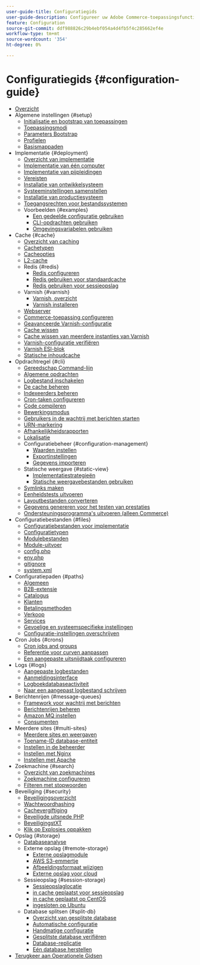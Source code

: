 ```yaml
---
user-guide-title: Configuratiegids
user-guide-description: Configureer uw Adobe Commerce-toepassingsfuncties en -services.
feature: Configuration
source-git-commit: ddf988826c29b4ebf054a4d4fb5f4c285662ef4e
workflow-type: tm+mt
source-wordcount: '354'
ht-degree: 0%

---
```



# Configuratiegids {#configuration-guide}

+ [Overzicht](overview.md)
+ Algemene instellingen {#setup}
   + [Initialisatie en bootstrap van toepassingen](bootstrap/initialization.md)
   + [Toepassingsmodi](bootstrap/application-modes.md)
   + [Parameters Bootstrap](bootstrap/set-parameters.md)
   + [Profielen](bootstrap/mage-profiler.md)
   + [Basismappaden](bootstrap/mage-directory.md)
+ Implementatie {#deployment}
   + [Overzicht van implementatie](deployment/overview.md)
   + [Implementatie van één computer](deployment/single-machine.md)
   + [Implementatie van pijpleidingen](deployment/technical-details.md)
   + [Vereisten](deployment/prerequisites.md)
   + [Installatie van ontwikkelsysteem](deployment/development-system.md)
   + [Systeeminstellingen samenstellen](deployment/build-system.md)
   + [Installatie van productiesysteem](deployment/production-system.md)
   + [Toegangsrechten voor bestandssystemen](deployment/file-system-permissions.md)
   + Voorbeelden {#examples}
      + [Een gedeelde configuratie gebruiken](deployment/example-shared-configuration.md)
      + [CLI-opdrachten gebruiken](deployment/example-using-cli.md)
      + [Omgevingsvariabelen gebruiken](deployment/example-environment-variables.md)
+ Cache {#cache}
   + [Overzicht van caching](cache/caching-overview.md)
   + [Cachetypen](cache/cache-types.md)
   + [Cacheopties](cache/cache-options.md)
   + [L2-cache](cache/level-two-cache.md)
   + Redis {#redis}
      + [Redis configureren](cache/config-redis.md)
      + [Redis gebruiken voor standaardcache](cache/redis-pg-cache.md)
      + [Redis gebruiken voor sessieopslag](cache/redis-session.md)
   + Varnish {#varnish}
      + [Varnish, overzicht](cache/config-varnish.md)
      + [Varnish installeren](cache/config-varnish-install.md)
   + [Webserver](cache/config-varnish-server.md)
   + [Commerce-toepassing configureren](cache/configure-varnish-commerce.md)
   + [Geavanceerde Varnish-configuratie](cache/config-varnish-advanced.md)
   + [Cache wissen](cache/use-varnish-cache.md)
   + [Cache wissen van meerdere instanties van Varnish](cache/use-multiple-varnish-cache.md)
   + [Varnish-configuratie verifiëren](cache/config-varnish-final.md)
   + [Varnish ESI-blok](cache/use-varnish-esi.md)
   + [Statische inhoudcache](cache/static-content-signing.md)
+ Opdrachtregel {#cli}
   + [Gereedschap Command-lijn](cli/config-cli.md)
   + [Algemene opdrachten](cli/common-cli-commands.md)
   + [Logbestand inschakelen](cli/enable-logging.md)
   + [De cache beheren](cli/manage-cache.md)
   + [Indexeerders beheren](cli/manage-indexers.md)
   + [Cron-taken configureren](cli/configure-cron-jobs.md)
   + [Code compileren](cli/code-compiler.md)
   + [Bewerkingsmodus](cli/set-mode.md)
   + [Gebruikers in de wachtrij met berichten starten](cli/start-message-queues.md)
   + [URN-markering](cli/urn-highlighter.md)
   + [Afhankelijkheidsrapporten](cli/dependency-reports.md)
   + [Lokalisatie](cli/localization.md)
   + Configuratiebeheer {#configuration-management}
      + [Waarden instellen](cli/set-configuration-values.md)
      + [Exportinstellingen](cli/export-configuration.md)
      + [Gegevens importeren](cli/import-configuration.md)
   + Statische weergave {#static-view}
      + [Implementatiestrategieën](cli/static-view-file-strategy.md)
      + [Statische weergavebestanden gebruiken](cli/static-view-file-deployment.md)
   + [Symlinks maken](cli/create-symlinks.md)
   + [Eenheidstests uitvoeren](cli/unit-tests.md)
   + [Layoutbestanden converteren](cli/convert-layout-files.md)
   + [Gegevens genereren voor het testen van prestaties](cli/generate-data.md)
   + [Ondersteuningsprogramma&#39;s uitvoeren (alleen Commerce)](cli/run-support-utilities.md)
+ Configuratiebestanden {#files}
   + [Configuratiebestanden voor implementatie](reference/deployment-files.md)
   + [Configuratietypen](reference/config-create-types.md)
   + [Modulebestanden](reference/module-files.md)
   + [Module-uitvoer](reference/disable-module-output.md)
   + [config.php](reference/config-reference-configphp.md)
   + [env.php](reference/config-reference-envphp.md)
   + [gitignore](reference/config-reference-gitignore.md)
   + [system.xml](reference/config-reference-systemxml.md)
+ Configuratiepaden {#paths}
   + [Algemeen](reference/config-reference-general.md)
   + [B2B-extensie](reference/config-reference-b2b.md)
   + [Catalogus](reference/config-reference-catalog.md)
   + [Klanten](reference/config-reference-customers.md)
   + [Betalingsmethoden](reference/config-reference-payment.md)
   + [Verkoop](reference/config-reference-sales.md)
   + [Services](reference/config-reference-services.md)
   + [Gevoelige en systeemspecifieke instellingen](reference/config-reference-sens.md)
   + [Configuratie-instellingen overschrijven](reference/override-config-settings.md)
+ Cron Jobs {#crons}
   + [Cron jobs and groups](cron/custom-cron.md)
   + [Referentie voor curven aanpassen](cron/custom-cron-reference.md)
   + [Een aangepaste uitsnijdtaak configureren](cron/custom-cron-tutorial.md)
+ Logs {#logs}
   + [Aangepaste logbestanden](logs/custom-logging.md)
   + [Aanmeldingsinterface](logs/logger-interface.md)
   + [Logboekdatabaseactiviteit](logs/database-activity.md)
   + [Naar een aangepast logbestand schrijven](logs/custom-log-files.md)
+ Berichtenrijen {#message-queues}
   + [Framework voor wachtrij met berichten](queues/message-queue-framework.md)
   + [Berichtenrijen beheren](queues/manage-message-queues.md)
   + [Amazon MQ instellen](queues/aws-mq.md)
   + [Consumenten](queues/consumers.md)
+ Meerdere sites {#multi-sites}
   + [Meerdere sites en weergaven](multi-sites/ms-overview.md)
   + [Toename-ID database-entiteit](multi-sites/change-increment-id.md)
   + [Instellen in de beheerder](multi-sites/ms-admin.md)
   + [Instellen met Nginx](multi-sites/ms-nginx.md)
   + [Instellen met Apache](multi-sites/ms-apache.md)
+ Zoekmachine {#search}
   + [Overzicht van zoekmachines](search/overview-search.md)
   + [Zoekmachine configureren](search/configure-search-engine.md)
   + [Filteren met stopwoorden](search/search-stopwords.md)
+ Beveiliging {#security}
   + [Beveiligingsoverzicht](security/overview.md)
   + [Wachtwoordhashing](security/password-hashing.md)
   + [Cachevergiftiging](security/cache-poisoning.md)
   + [Beveiligde uitsnede PHP](security/secure-cron-php.md)
   + [BeveiligingstXT](security/security-txt.md)
   + [Klik op Explosies oppakken](security/xframe-options.md)
+ Opslag {#storage}
   + [Databaseanalyse](storage/db-profiler.md)
   + Externe opslag {#remote-storage}
      + [Externe opslagmodule](remote-storage/remote-storage.md)
      + [AWS S3-emmertje](remote-storage/remote-storage-aws-s3.md)
      + [Afbeeldingsformaat wijzigen](remote-storage/remote-storage-image-resize.md)
      + [Externe opslag voor cloud](remote-storage/cloud-support.md)
   + Sessieopslag {#session-storage}
      + [Sessieopslaglocatie](storage/sessions.md)
      + [in cache geplaatst voor sessieopslag](storage/memcached.md)
      + [in cache geplaatst op CentOS](storage/memcache-centos.md)
      + [ingesloten op Ubuntu](storage/memcache-ubuntu.md)
   + Database splitsen {#split-db}
      + [Overzicht van gesplitste database](storage/multi-master.md)
      + [Automatische configuratie](storage/multi-master-masterdb.md)
      + [Handmatige configuratie](storage/multi-master-manual.md)
      + [Gesplitste database verifiëren](storage/multi-master-verify.md)
      + [Database-replicatie](storage/multi-master-replication.md)
      + [Eén database herstellen](storage/revert-split-database.md)
+ [ Terugkeer aan Operationele Gidsen ](https://experienceleague.adobe.com/docs/commerce-operations/operational-guides/home.html)